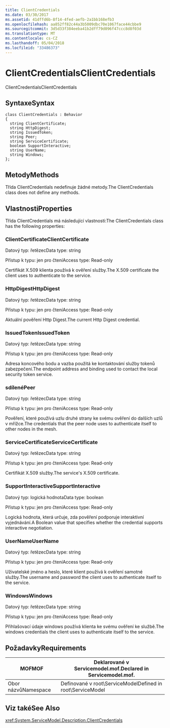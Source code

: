 ```yaml
---
title: ClientCredentials
ms.date: 03/30/2017
ms.assetid: 41dffd6b-8f14-4fed-aefb-2a1bb168efb3
ms.openlocfilehash: aa852ff82c44a3b5009dbc70e1067face44cbbe9
ms.sourcegitcommit: 3d5d33f384eeba41b2dff79d096f47ccc8d8f03d
ms.translationtype: MT
ms.contentlocale: cs-CZ
ms.lasthandoff: 05/04/2018
ms.locfileid: "33486373"
---
```

# <a name="clientcredentials"></a><span data-ttu-id="8057c-102">ClientCredentials</span><span class="sxs-lookup"><span data-stu-id="8057c-102">ClientCredentials</span></span>
<span data-ttu-id="8057c-103">ClientCredentials</span><span class="sxs-lookup"><span data-stu-id="8057c-103">ClientCredentials</span></span>  
  
## <a name="syntax"></a><span data-ttu-id="8057c-104">Syntaxe</span><span class="sxs-lookup"><span data-stu-id="8057c-104">Syntax</span></span>  
  
```  
class ClientCredentials : Behavior  
{  
  string ClientCertificate;  
  string HttpDigest;  
  string IssuedToken;  
  string Peer;  
  string ServiceCertificate;  
  boolean SupportInteractive;  
  string UserName;  
  string Windows;  
};  
```  
  
## <a name="methods"></a><span data-ttu-id="8057c-105">Metody</span><span class="sxs-lookup"><span data-stu-id="8057c-105">Methods</span></span>  
 <span data-ttu-id="8057c-106">Třída ClientCredentials nedefinuje žádné metody.</span><span class="sxs-lookup"><span data-stu-id="8057c-106">The ClientCredentials class does not define any methods.</span></span>  
  
## <a name="properties"></a><span data-ttu-id="8057c-107">Vlastnosti</span><span class="sxs-lookup"><span data-stu-id="8057c-107">Properties</span></span>  
 <span data-ttu-id="8057c-108">Třída ClientCredentials má následující vlastnosti:</span><span class="sxs-lookup"><span data-stu-id="8057c-108">The ClientCredentials class has the following properties:</span></span>  
  
### <a name="clientcertificate"></a><span data-ttu-id="8057c-109">ClientCertificate</span><span class="sxs-lookup"><span data-stu-id="8057c-109">ClientCertificate</span></span>  
 <span data-ttu-id="8057c-110">Datový typ: řetězec</span><span class="sxs-lookup"><span data-stu-id="8057c-110">Data type: string</span></span>  
  
 <span data-ttu-id="8057c-111">Přístup k typu: jen pro čtení</span><span class="sxs-lookup"><span data-stu-id="8057c-111">Access type: Read-only</span></span>  
  
 <span data-ttu-id="8057c-112">Certifikát X.509 klienta používá k ověření služby.</span><span class="sxs-lookup"><span data-stu-id="8057c-112">The X.509 certificate the client uses to authenticate to the service.</span></span>  
  
### <a name="httpdigest"></a><span data-ttu-id="8057c-113">HttpDigest</span><span class="sxs-lookup"><span data-stu-id="8057c-113">HttpDigest</span></span>  
 <span data-ttu-id="8057c-114">Datový typ: řetězec</span><span class="sxs-lookup"><span data-stu-id="8057c-114">Data type: string</span></span>  
  
 <span data-ttu-id="8057c-115">Přístup k typu: jen pro čtení</span><span class="sxs-lookup"><span data-stu-id="8057c-115">Access type: Read-only</span></span>  
  
 <span data-ttu-id="8057c-116">Aktuální pověření Http Digest.</span><span class="sxs-lookup"><span data-stu-id="8057c-116">The current Http Digest credential.</span></span>  
  
### <a name="issuedtoken"></a><span data-ttu-id="8057c-117">IssuedToken</span><span class="sxs-lookup"><span data-stu-id="8057c-117">IssuedToken</span></span>  
 <span data-ttu-id="8057c-118">Datový typ: řetězec</span><span class="sxs-lookup"><span data-stu-id="8057c-118">Data type: string</span></span>  
  
 <span data-ttu-id="8057c-119">Přístup k typu: jen pro čtení</span><span class="sxs-lookup"><span data-stu-id="8057c-119">Access type: Read-only</span></span>  
  
 <span data-ttu-id="8057c-120">Adresa koncového bodu a vazba použitá ke kontaktování služby tokenů zabezpečení.</span><span class="sxs-lookup"><span data-stu-id="8057c-120">The endpoint address and binding used to contact the local security token service.</span></span>  
  
### <a name="peer"></a><span data-ttu-id="8057c-121">sdílené</span><span class="sxs-lookup"><span data-stu-id="8057c-121">Peer</span></span>  
 <span data-ttu-id="8057c-122">Datový typ: řetězec</span><span class="sxs-lookup"><span data-stu-id="8057c-122">Data type: string</span></span>  
  
 <span data-ttu-id="8057c-123">Přístup k typu: jen pro čtení</span><span class="sxs-lookup"><span data-stu-id="8057c-123">Access type: Read-only</span></span>  
  
 <span data-ttu-id="8057c-124">Pověření, které používá uzlu druhé strany ke svému ověření do dalších uzlů v mřížce.</span><span class="sxs-lookup"><span data-stu-id="8057c-124">The credentials that the peer node uses to authenticate itself to other nodes in the mesh.</span></span>  
  
### <a name="servicecertificate"></a><span data-ttu-id="8057c-125">ServiceCertificate</span><span class="sxs-lookup"><span data-stu-id="8057c-125">ServiceCertificate</span></span>  
 <span data-ttu-id="8057c-126">Datový typ: řetězec</span><span class="sxs-lookup"><span data-stu-id="8057c-126">Data type: string</span></span>  
  
 <span data-ttu-id="8057c-127">Přístup k typu: jen pro čtení</span><span class="sxs-lookup"><span data-stu-id="8057c-127">Access type: Read-only</span></span>  
  
 <span data-ttu-id="8057c-128">Certifikát X.509 služby.</span><span class="sxs-lookup"><span data-stu-id="8057c-128">The service's X.509 certificate.</span></span>  
  
### <a name="supportinteractive"></a><span data-ttu-id="8057c-129">SupportInteractive</span><span class="sxs-lookup"><span data-stu-id="8057c-129">SupportInteractive</span></span>  
 <span data-ttu-id="8057c-130">Datový typ: logická hodnota</span><span class="sxs-lookup"><span data-stu-id="8057c-130">Data type: boolean</span></span>  
  
 <span data-ttu-id="8057c-131">Přístup k typu: jen pro čtení</span><span class="sxs-lookup"><span data-stu-id="8057c-131">Access type: Read-only</span></span>  
  
 <span data-ttu-id="8057c-132">Logická hodnota, která určuje, zda pověření podporuje interaktivní vyjednávání.</span><span class="sxs-lookup"><span data-stu-id="8057c-132">A Boolean value that specifies whether the credential supports interactive negotiation.</span></span>  
  
### <a name="username"></a><span data-ttu-id="8057c-133">UserName</span><span class="sxs-lookup"><span data-stu-id="8057c-133">UserName</span></span>  
 <span data-ttu-id="8057c-134">Datový typ: řetězec</span><span class="sxs-lookup"><span data-stu-id="8057c-134">Data type: string</span></span>  
  
 <span data-ttu-id="8057c-135">Přístup k typu: jen pro čtení</span><span class="sxs-lookup"><span data-stu-id="8057c-135">Access type: Read-only</span></span>  
  
 <span data-ttu-id="8057c-136">Uživatelské jméno a heslo, které klient používá k ověření samotné služby.</span><span class="sxs-lookup"><span data-stu-id="8057c-136">The username and password the client uses to authenticate itself to the service.</span></span>  
  
### <a name="windows"></a><span data-ttu-id="8057c-137">Windows</span><span class="sxs-lookup"><span data-stu-id="8057c-137">Windows</span></span>  
 <span data-ttu-id="8057c-138">Datový typ: řetězec</span><span class="sxs-lookup"><span data-stu-id="8057c-138">Data type: string</span></span>  
  
 <span data-ttu-id="8057c-139">Přístup k typu: jen pro čtení</span><span class="sxs-lookup"><span data-stu-id="8057c-139">Access type: Read-only</span></span>  
  
 <span data-ttu-id="8057c-140">Přihlašovací údaje windows používá klienta ke svému ověření ke službě.</span><span class="sxs-lookup"><span data-stu-id="8057c-140">The windows credentials the client uses to authenticate itself to the service.</span></span>  
  
## <a name="requirements"></a><span data-ttu-id="8057c-141">Požadavky</span><span class="sxs-lookup"><span data-stu-id="8057c-141">Requirements</span></span>  
  
|<span data-ttu-id="8057c-142">MOF</span><span class="sxs-lookup"><span data-stu-id="8057c-142">MOF</span></span>|<span data-ttu-id="8057c-143">Deklarované v Servicemodel.mof.</span><span class="sxs-lookup"><span data-stu-id="8057c-143">Declared in Servicemodel.mof.</span></span>|  
|---------|-----------------------------------|  
|<span data-ttu-id="8057c-144">Obor názvů</span><span class="sxs-lookup"><span data-stu-id="8057c-144">Namespace</span></span>|<span data-ttu-id="8057c-145">Definované v root\ServiceModel</span><span class="sxs-lookup"><span data-stu-id="8057c-145">Defined in root\ServiceModel</span></span>|  
  
## <a name="see-also"></a><span data-ttu-id="8057c-146">Viz také</span><span class="sxs-lookup"><span data-stu-id="8057c-146">See Also</span></span>  
 <xref:System.ServiceModel.Description.ClientCredentials>
